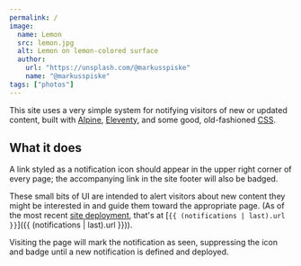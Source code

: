 ```yaml
---
permalink: /
image:
  name: Lemon
  src: lemon.jpg
  alt: Lemon on lemon-colored surface
  author:
    url: "https://unsplash.com/@markusspiske"
    name: "@markusspiske"
tags: ["photos"]
---
```

This site uses a very simple system for notifying visitors of new or updated content, built with [Alpine], [Eleventy], and some good, old-fashioned [CSS].

## What it does

A link styled as a notification icon should appear in the upper right corner of every page; the accompanying link in the site footer will also be badged. 

These small bits of UI are intended to alert visitors about new content they might be interested in and guide them toward the appropriate page. (As of the most recent [site deployment], that's at [`{{ (notifications | last).url }}`]({{ (notifications | last).url }})).

Visiting the page will mark the notification as seen, suppressing the icon and badge until a new notification is defined and deployed.

[Alpine]: https://alpinejs.dev
[Eleventy]: https://11ty.dev
[CSS]: https://css-tricks.com/css-is-in-fact-awesome/
[site deployment]: https://github.com/ashur/notification-demo/blob/main/src/_data/notifications.json
